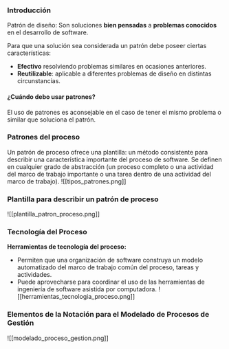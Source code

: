 ### Introducción

Patrón de diseño: Son soluciones **bien pensadas** a **problemas conocidos** en el desarrollo de software.

Para que una solución sea considerada un patrón debe poseer ciertas características:

- **Efectivo** resolviendo problemas similares en ocasiones anteriores. 
- **Reutilizable**: aplicable a diferentes problemas de diseño en distintas circunstancias.

#### ¿Cuándo debo usar patrones?
El uso de patrones es aconsejable en el caso de tener el mismo problema o similar que soluciona el patrón.

### Patrones del proceso
Un patrón de proceso ofrece una plantilla: un método consistente para describir una característica importante del proceso de software. Se definen en cualquier grado de abstracción (un proceso completo o una actividad del marco de trabajo importante o una tarea dentro de una actividad del marco de trabajo).
![[tipos_patrones.png]]

### Plantilla para describir un patrón de proceso
![[plantilla_patron_proceso.png]]

### Tecnología del Proceso

**Herramientas de tecnología del proceso:**
- Permiten que una organización de software construya un modelo automatizado del marco de trabajo común del proceso, tareas y actividades.
- Puede aprovecharse para coordinar el uso de las herramientas de ingeniería de software asistida por computadora.
![[herramientas_tecnologia_proceso.png]]

### Elementos de la Notación para el Modelado de Procesos de Gestión
![[modelado_proceso_gestion.png]]
